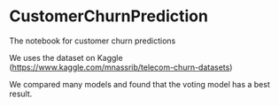 # CustomerChurnPrediction

The notebook for customer churn predictions

We uses the dataset on Kaggle (https://www.kaggle.com/mnassrib/telecom-churn-datasets)

We compared many models and found that the voting model has a best result.
